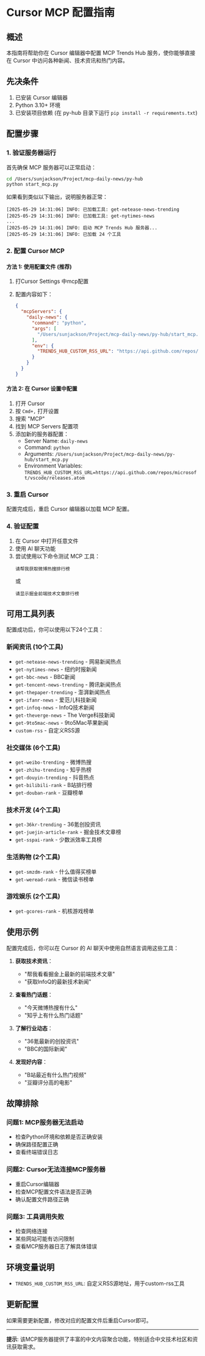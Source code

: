 # Cursor MCP 配置指南

## 概述

本指南将帮助你在 Cursor 编辑器中配置 MCP Trends Hub 服务，使你能够直接在 Cursor 中访问各种新闻、技术资讯和热门内容。

## 先决条件

1. 已安装 Cursor 编辑器
2. Python 3.10+ 环境
3. 已安装项目依赖 (在 py-hub 目录下运行 `pip install -r requirements.txt`)

## 配置步骤

### 1. 验证服务器运行

首先确保 MCP 服务器可以正常启动：

```bash
cd /Users/sunjackson/Project/mcp-daily-news/py-hub
python start_mcp.py
```

如果看到类似以下输出，说明服务器正常：
```
[2025-05-29 14:31:06] INFO: 已加载工具: get-netease-news-trending
[2025-05-29 14:31:06] INFO: 已加载工具: get-nytimes-news
...
[2025-05-29 14:31:06] INFO: 启动 MCP Trends Hub 服务器...
[2025-05-29 14:31:06] INFO: 已加载 24 个工具
```

### 2. 配置 Cursor MCP

#### 方法 1: 使用配置文件 (推荐)

1. 打Cursor Settings 中mcp配置

2. 配置内容如下：
   ```json
   {
     "mcpServers": {
       "daily-news": {
         "command": "python",
         "args": [
           "/Users/sunjackson/Project/mcp-daily-news/py-hub/start_mcp.py"
         ],
         "env": {
           "TRENDS_HUB_CUSTOM_RSS_URL": "https://api.github.com/repos/microsoft/vscode/releases.atom"
         }
       }
     }
   }
   ```

#### 方法 2: 在 Cursor 设置中配置

1. 打开 Cursor
2. 按 `Cmd+,` 打开设置
3. 搜索 "MCP"
4. 找到 MCP Servers 配置项
5. 添加新的服务器配置：
   - Server Name: `daily-news`
   - Command: `python`
   - Arguments: `/Users/sunjackson/Project/mcp-daily-news/py-hub/start_mcp.py`
   - Environment Variables: `TRENDS_HUB_CUSTOM_RSS_URL=https://api.github.com/repos/microsoft/vscode/releases.atom`

### 3. 重启 Cursor

配置完成后，重启 Cursor 编辑器以加载 MCP 配置。

### 4. 验证配置

1. 在 Cursor 中打开任意文件
2. 使用 AI 聊天功能
3. 尝试使用以下命令测试 MCP 工具：
   ```
   请帮我获取微博热搜排行榜
   ```
   或
   ```
   请显示掘金前端技术文章排行榜
   ```

## 可用工具列表

配置成功后，你可以使用以下24个工具：

### 新闻资讯 (10个工具)
- `get-netease-news-trending` - 网易新闻热点
- `get-nytimes-news` - 纽约时报新闻
- `get-bbc-news` - BBC新闻
- `get-tencent-news-trending` - 腾讯新闻热点
- `get-thepaper-trending` - 澎湃新闻热点
- `get-ifanr-news` - 爱范儿科技新闻
- `get-infoq-news` - InfoQ技术新闻
- `get-theverge-news` - The Verge科技新闻
- `get-9to5mac-news` - 9to5Mac苹果新闻
- `custom-rss` - 自定义RSS源

### 社交媒体 (6个工具)
- `get-weibo-trending` - 微博热搜
- `get-zhihu-trending` - 知乎热榜
- `get-douyin-trending` - 抖音热点
- `get-bilibili-rank` - B站排行榜
- `get-douban-rank` - 豆瓣榜单

### 技术开发 (4个工具)
- `get-36kr-trending` - 36氪创投资讯
- `get-juejin-article-rank` - 掘金技术文章榜
- `get-sspai-rank` - 少数派效率工具榜

### 生活购物 (2个工具)
- `get-smzdm-rank` - 什么值得买榜单
- `get-weread-rank` - 微信读书榜单

### 游戏娱乐 (2个工具)
- `get-gcores-rank` - 机核游戏榜单

## 使用示例

配置完成后，你可以在 Cursor 的 AI 聊天中使用自然语言调用这些工具：

1. **获取技术资讯**：
   - "帮我看看掘金上最新的前端技术文章"
   - "获取InfoQ的最新技术新闻"

2. **查看热门话题**：
   - "今天微博热搜有什么"
   - "知乎上有什么热门话题"

3. **了解行业动态**：
   - "36氪最新的创投资讯"
   - "BBC的国际新闻"

4. **发现好内容**：
   - "B站最近有什么热门视频"
   - "豆瓣评分高的电影"

## 故障排除

### 问题1: MCP服务器无法启动
- 检查Python环境和依赖是否正确安装
- 确保路径配置正确
- 查看终端错误日志

### 问题2: Cursor无法连接MCP服务器
- 重启Cursor编辑器
- 检查MCP配置文件语法是否正确
- 确认配置文件路径正确

### 问题3: 工具调用失败
- 检查网络连接
- 某些网站可能有访问限制
- 查看MCP服务器日志了解具体错误

## 环境变量说明

- `TRENDS_HUB_CUSTOM_RSS_URL`: 自定义RSS源地址，用于custom-rss工具

## 更新配置

如果需要更新配置，修改对应的配置文件后重启Cursor即可。

---

**提示**: 该MCP服务器提供了丰富的中文内容聚合功能，特别适合中文技术社区和资讯获取需求。 